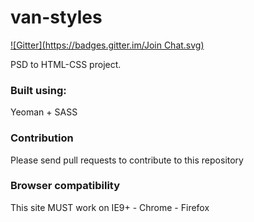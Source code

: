 van-styles
==========
[![Gitter](https://badges.gitter.im/Join Chat.svg)](https://gitter.im/alejandronanez/van-ws?utm_source=badge&utm_medium=badge&utm_campaign=pr-badge&utm_content=badge)

PSD to HTML-CSS project.

### Built using:

Yeoman + SASS

### Contribution

Please send pull requests to contribute to this repository

### Browser compatibility

This site MUST work on IE9+ - Chrome - Firefox
